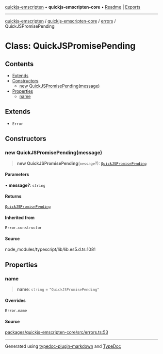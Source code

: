 [quickjs-emscripten](../../../../packages.md) • **quickjs-emscripten-core** • [Readme](../../../README.md) \| [Exports](../../../exports.md)

***

[quickjs-emscripten](../../../../packages.md) / [quickjs-emscripten-core](../../../exports.md) / [errors](../README.md) / QuickJSPromisePending

# Class: QuickJSPromisePending

## Contents

- [Extends](QuickJSPromisePending.md#extends)
- [Constructors](QuickJSPromisePending.md#constructors)
  - [new QuickJSPromisePending(message)](QuickJSPromisePending.md#new-quickjspromisependingmessage)
- [Properties](QuickJSPromisePending.md#properties)
  - [name](QuickJSPromisePending.md#name)

## Extends

- `Error`

## Constructors

### new QuickJSPromisePending(message)

> **new QuickJSPromisePending**(`message`?): [`QuickJSPromisePending`](QuickJSPromisePending.md)

#### Parameters

• **message?**: `string`

#### Returns

[`QuickJSPromisePending`](QuickJSPromisePending.md)

#### Inherited from

`Error.constructor`

#### Source

node\_modules/typescript/lib/lib.es5.d.ts:1081

## Properties

### name

> **name**: `string` = `"QuickJSPromisePending"`

#### Overrides

`Error.name`

#### Source

[packages/quickjs-emscripten-core/src/errors.ts:53](https://github.com/justjake/quickjs-emscripten/blob/main/packages/quickjs-emscripten-core/src/errors.ts#L53)

***

Generated using [typedoc-plugin-markdown](https://www.npmjs.com/package/typedoc-plugin-markdown) and [TypeDoc](https://typedoc.org/)
